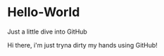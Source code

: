 # Hello-World
Just a little dive into GitHub

Hi there, i'm just tryna dirty my hands using GitHub!
